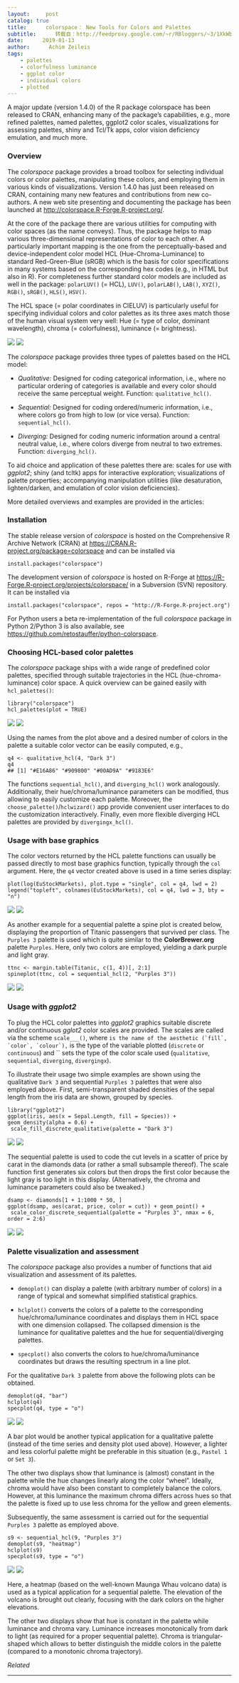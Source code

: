 ```yaml
---
layout:     post
catalog: true
title:      colorspace： New Tools for Colors and Palettes
subtitle:      转载自：http://feedproxy.google.com/~r/RBloggers/~3/1XkWbfTFLrw/
date:      2019-01-13
author:      Achim Zeileis
tags:
    - palettes
    - colorfulness luminance
    - ggplot color
    - individual colors
    - plotted
---
```






A major update (version 1.4.0) of the R package colorspace has been released to CRAN, enhancing many of the package’s capabilities, e.g., more refined palettes, named palettes, ggplot2 color scales, visualizations for assessing palettes, shiny and Tcl/Tk apps, color vision deficiency emulation, and much more.

### Overview

The *colorspace* package provides a broad toolbox for selecting individual colors or color palettes, manipulating these colors, and employing them in various kinds of visualizations. Version 1.4.0 has just been released on CRAN, containing many new features and contributions from new co-authors. A new web site presenting and documenting the package has been launched at http://colorspace.R-Forge.R-project.org/.

At the core of the package there are various utilities for computing with color spaces (as the name conveys). Thus, the package helps to map various three-dimensional representations of color to each other. A particularly important mapping is the one from the perceptually-based and device-independent color model HCL (Hue-Chroma-Luminance) to standard Red-Green-Blue (sRGB) which is the basis for color specifications in many systems based on the corresponding hex codes (e.g., in HTML but also in R). For completeness further standard color models are included as well in the package: `polarLUV()` (= HCL), `LUV()`, `polarLAB()`, `LAB()`, `XYZ()`, `RGB()`, `sRGB()`, `HLS()`, `HSV()`.

The HCL space (= polar coordinates in CIELUV) is particularly useful for specifying individual colors and color palettes as its three axes match those of the human visual system very well: Hue (= type of color, dominant wavelength), chroma (= colorfulness), luminance (= brightness).

![](https://i2.wp.com/eeecon.uibk.ac.at/~zeileis/assets/posts/2019-01-14-colorspace/hcl-properties-1.png?w=456&ssl=1)
![](https://i2.wp.com/eeecon.uibk.ac.at/~zeileis/assets/posts/2019-01-14-colorspace/hcl-properties-1.png?w=456&ssl=1)


The *colorspace* package provides three types of palettes based on the HCL model:

- *Qualitative:* Designed for coding categorical information, i.e., where no particular ordering of categories is available and every color should receive the same perceptual weight. Function: `qualitative_hcl()`.

- *Sequential:* Designed for coding ordered/numeric information, i.e., where colors go from high to low (or vice versa). Function: `sequential_hcl()`.

- *Diverging:* Designed for coding numeric information around a central neutral value, i.e., where colors diverge from neutral to two extremes. Function: `diverging_hcl()`.


To aid choice and application of these palettes there are: scales for use with *ggplot2*; shiny (and tcltk) apps for interactive exploration; visualizations of palette properties; accompanying manipulation utilities (like desaturation, lighten/darken, and emulation of color vision deficiencies).

More detailed overviews and examples are provided in the articles:

### Installation

The stable release version of *colorspace* is hosted on the Comprehensive R Archive Network (CRAN) at https://CRAN.R-project.org/package=colorspace and can be installed via

```
install.packages("colorspace")

```

The development version of *colorspace* is hosted on R-Forge at https://R-Forge.R-project.org/projects/colorspace/ in a Subversion (SVN) repository. It can be installed via

```
install.packages("colorspace", repos = "http://R-Forge.R-project.org")

```

For Python users a beta re-implementation of the full *colorspace* package in Python 2/Python 3 is also available, see https://github.com/retostauffer/python-colorspace.

### Choosing HCL-based color palettes

The *colorspace* package ships with a wide range of predefined color palettes, specified through suitable trajectories in the HCL (hue-chroma-luminance) color space. A quick overview can be gained easily with `hcl_palettes()`:

```
library("colorspace")
hcl_palettes(plot = TRUE)

```

![](https://i2.wp.com/eeecon.uibk.ac.at/~zeileis/assets/posts/2019-01-14-colorspace/hcl-palettes-1.png?w=456&ssl=1)
![](https://i2.wp.com/eeecon.uibk.ac.at/~zeileis/assets/posts/2019-01-14-colorspace/hcl-palettes-1.png?w=456&ssl=1)


Using the names from the plot above and a desired number of colors in the palette a suitable color vector can be easily computed, e.g.,

```
q4 <- qualitative_hcl(4, "Dark 3")
q4
## [1] "#E16A86" "#909800" "#00AD9A" "#9183E6"

```

The functions `sequential_hcl()`, and `diverging_hcl()` work analogously. Additionally, their hue/chroma/luminance parameters can be modified, thus allowing to easily customize each palette. Moreover, the `choose_palette()`/`hclwizard()` app provide convenient user interfaces to do the customization interactively. Finally, even more flexible diverging HCL palettes are provided by `divergingx_hcl()`.

### Usage with base graphics

The color vectors returned by the HCL palette functions can usually be passed directly to most base graphics function, typically through the `col` argument. Here, the `q4` vector created above is used in a time series display:

```
plot(log(EuStockMarkets), plot.type = "single", col = q4, lwd = 2)
legend("topleft", colnames(EuStockMarkets), col = q4, lwd = 3, bty = "n")

```

![](https://i1.wp.com/eeecon.uibk.ac.at/~zeileis/assets/posts/2019-01-14-colorspace/eustockmarkets-plot-1.png?w=456&ssl=1)
![](https://i1.wp.com/eeecon.uibk.ac.at/~zeileis/assets/posts/2019-01-14-colorspace/eustockmarkets-plot-1.png?w=456&ssl=1)


As another example for a sequential palette a spine plot is created below, displaying the proportion of Titanic passengers that survived per class. The `Purples 3` palette is used which is quite similar to the **ColorBrewer.org** palette `Purples`. Here, only two colors are employed, yielding a dark purple and light gray.

```
ttnc <- margin.table(Titanic, c(1, 4))[, 2:1]
spineplot(ttnc, col = sequential_hcl(2, "Purples 3"))

```

![](https://i1.wp.com/eeecon.uibk.ac.at/~zeileis/assets/posts/2019-01-14-colorspace/titanic-plot-1.png?w=456&ssl=1)
![](https://i1.wp.com/eeecon.uibk.ac.at/~zeileis/assets/posts/2019-01-14-colorspace/titanic-plot-1.png?w=456&ssl=1)


### Usage with *ggplot2*

To plug the HCL color palettes into *ggplot2* graphics suitable discrete and/or continuous *gglot2* color scales are provided. The scales are called via the scheme `scale___()`, where `` is the name of the aesthetic (`fill`, `color`, `colour`), `` is the type of the variable plotted (`discrete` or `continuous`) and `` sets the type of the color scale used (`qualitative`, `sequential`, `diverging`, `divergingx`).

To illustrate their usage two simple examples are shown using the qualitative `Dark 3` and sequential `Purples 3` palettes that were also employed above. First, semi-transparent shaded densities of the sepal length from the iris data are shown, grouped by species.

```
library("ggplot2")
ggplot(iris, aes(x = Sepal.Length, fill = Species)) + geom_density(alpha = 0.6) +
 scale_fill_discrete_qualitative(palette = "Dark 3")

```

![](https://i2.wp.com/eeecon.uibk.ac.at/~zeileis/assets/posts/2019-01-14-colorspace/iris-ggplot-1.png?w=456&ssl=1)
![](https://i2.wp.com/eeecon.uibk.ac.at/~zeileis/assets/posts/2019-01-14-colorspace/iris-ggplot-1.png?w=456&ssl=1)


The sequential palette is used to code the cut levels in a scatter of price by carat in the diamonds data (or rather a small subsample thereof). The scale function first generates six colors but then drops the first color because the light gray is too light in this display. (Alternatively, the chroma and luminance parameters could also be tweaked.)

```
dsamp <- diamonds[1 + 1:1000 * 50, ]
ggplot(dsamp, aes(carat, price, color = cut)) + geom_point() +
 scale_color_discrete_sequential(palette = "Purples 3", nmax = 6, order = 2:6)

```

![](https://i1.wp.com/eeecon.uibk.ac.at/~zeileis/assets/posts/2019-01-14-colorspace/diamonds-ggplot-1.png?w=456&ssl=1)
![](https://i1.wp.com/eeecon.uibk.ac.at/~zeileis/assets/posts/2019-01-14-colorspace/diamonds-ggplot-1.png?w=456&ssl=1)


### Palette visualization and assessment

The *colorspace* package also provides a number of functions that aid visualization and assessment of its palettes.

- `demoplot()` can display a palette (with arbitrary number of colors) in a range of typical and somewhat simplified statistical graphics.

- `hclplot()` converts the colors of a palette to the corresponding hue/chroma/luminance coordinates and displays them in HCL space with one dimension collapsed. The collapsed dimension is the luminance for qualitative palettes and the hue for sequential/diverging palettes.

- `specplot()` also converts the colors to hue/chroma/luminance coordinates but draws the resulting spectrum in a line plot.


For the qualitative `Dark 3` palette from above the following plots can be obtained.

```
demoplot(q4, "bar")
hclplot(q4)
specplot(q4, type = "o")

```

![](https://i1.wp.com/eeecon.uibk.ac.at/~zeileis/assets/posts/2019-01-14-colorspace/allplots-qualitative-1.png?w=456&ssl=1)
![](https://i1.wp.com/eeecon.uibk.ac.at/~zeileis/assets/posts/2019-01-14-colorspace/allplots-qualitative-1.png?w=456&ssl=1)


A bar plot would be another typical application for a qualitative palette (instead of the time series and density plot used above). However, a lighter and less colorful palette might be preferable in this situation (e.g., `Pastel 1` or `Set 3`).

The other two displays show that luminance is (almost) constant in the palette while the hue changes linearly along the color “wheel”. Ideally, chroma would have also been constant to completely balance the colors. However, at this luminance the maximum chroma differs across hues so that the palette is fixed up to use less chroma for the yellow and green elements.

Subsequently, the same assessment is carried out for the sequential `Purples 3` palette as employed above.

```
s9 <- sequential_hcl(9, "Purples 3")
demoplot(s9, "heatmap")
hclplot(s9)
specplot(s9, type = "o")

```

![](https://i1.wp.com/eeecon.uibk.ac.at/~zeileis/assets/posts/2019-01-14-colorspace/allplots-sequential-1.png?w=456&ssl=1)
![](https://i1.wp.com/eeecon.uibk.ac.at/~zeileis/assets/posts/2019-01-14-colorspace/allplots-sequential-1.png?w=456&ssl=1)


Here, a heatmap (based on the well-known Maunga Whau volcano data) is used as a typical application for a sequential palette. The elevation of the volcano is brought out clearly, focusing with the dark colors on the higher elevations.

The other two displays show that hue is constant in the palette while luminance and chroma vary. Luminance increases monotonically from dark to light (as required for a proper sequential palette). Chroma is triangular-shaped which allows to better distinguish the middle colors in the palette (compared to a monotonic chroma trajectory).


*Related*








---
